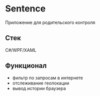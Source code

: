 # Sentence

Приложение для родительского контроля

## Стек
C#/WPF/XAML

## Функционал
- фильтр по запросам в интернете
- отслеживание геолокации
- вывод истории браузера
